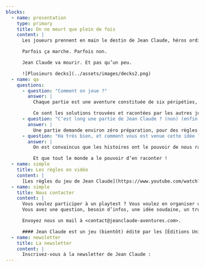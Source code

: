 ```yaml
---
blocks:
  - name: presentation
    type: primary
    title: On ne meurt que plein de fois
    content: |
      Les joueurs prennent en main le destin de Jean Claude, héros ordinaire confronté à une série de périls tout à fait extraordinaires. Chacun leur tour, ils vont raconter comment Jean Claude a échappé à une mort certaine.

      Parfois ça marche. Parfois non.

      Jean Claude va mourir. Et pas qu’un peu.

      ![Plusieurs decks](../assets/images/decks2.png)
  - name: qa
    questions:
      - question: "Comment on joue ?"
        answer: |
          Chaque partie est une aventure constituée de six péripéties, racontées par l’un des joueurs, qui endosse le rôle de Maître de Jeu.

          Ce sont les solutions trouvées et racontées par les autres joueurs qui vont rendre l’aventure de Jean Claude unique.
      - question: "C’est long une partie de Jean Claude ? (non) (enfin ça dépend)"
        answer: |
          Une partie demande environ zéro préparation, pour des règles expliquées en moins de 3 minutes, un nombre de joueurs variant de 2 à plein et une durée d’à peu près une demie heure.
      - question: "Ha très bien, et comment vous est venue cette idée ?"
        answer: |
          On est convaincus que les histoires ont le pouvoir de nous rapprocher.

          Et que tout le monde a le pouvoir d’en raconter !
  - name: simple
    title: Les règles en vidéo
    content: |
      [Les règles du jeu de Jean Claude](https://www.youtube.com/watch?v=lp9ch3YPeWo){embed}
  - name: simple
    title: Nous contacter
    content: |
      Vous voulez participer à un playtest ? Vous voulez en organiser un ?
      Vous avez une question, besoin d’infos, une idée soudaine, un truc à nous raconter ou des choses à nous dire ?

      Envoyez nous un mail à <contact@jeanclaude-aventures.com>.

      #### Jean Claude est un jeu (bientôt) édité par les [Éditions Univers Détendu](https://www.linkedin.com/company/univers-detendu/), conçu à 8 mains par [Damien Barré](https://damien.super.site), [Cyril Rimbaud](https://www.cyroul.com/), [Olivier Ravard](https://www.linkedin.com/in/mrolivier/) et [Cécile Ricordeau](https://www.cecillie.fr).{.text-neutral-400}
  - name: newsletter
    title: La newsletter
    content: |
      Inscrivez-vous à la newsletter de Jean Claude :
---
```

